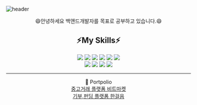 

![header](https://capsule-render.vercel.app/api?type=soft&color=auto&height=300&section=header&text=%20Welcome&fontSize=90)

                                      

<div align="center">
	 😄안녕하세요 백앤드개발자를 목표로 공부하고 있습니다.😄 
	<h2>⚡My Skills⚡</h2>
	<img src="https://img.shields.io/badge/Java-007396?style=flat&logo=Java&logoColor=white" />
	<img src="https://img.shields.io/badge/HTML5-E34F26?style=flat&logo=HTML5&logoColor=white" />
	<img src="https://img.shields.io/badge/CSS3-1572B6?style=flat&logo=CSS3&logoColor=white" />
	<img src="https://img.shields.io/badge/JavaScript-E34F26?style=flat&logo=JavaScript&logoColor=white" />
	<img src="https://img.shields.io/badge/Git-E34F26?style=flat&logo=Git&logoColor=white" />
	<img src="https://img.shields.io/badge/SQL-007396?style=flat&logo=SQL&logoColor=white" /> <br>
	<img src="https://img.shields.io/badge/Python-40AEF0?style=flat&logo=Python&logoColor=white" />
	<img src="https://img.shields.io/badge/Linux-FF9E0F?style=flat&logo=Linux&logoColor=white" />
	<img src="https://img.shields.io/badge/Ubuntu-004088?style=flat&logo=Ubuntu&logoColor=white" />
	<img src="https://img.shields.io/badge/Arduino-EF2D5E?style=flat&logo=Ubuntu&logoColor=white" />
	
</div>

<hr/>
<div align="center">
📓 Portpolio
<br>
<a href="https://www.canva.com/design/DAFlqRNOHns/Vfh2agL7aMnATAE47xbCOA/edit">중고거래 플랫폼 비트마켓</a>
<br>
<a href="https://drive.google.com/file/d/1PVMc8o_FUc5XMZ-5ND9WrPPKa5aAjvWL/view">기부,펀딩 플랫폼 한걸음</a>
</div>
<!--
**dlqhdwo1/dlqhdwo1** is a ✨ _special_ ✨ repository because its `README.md` (this file) appears on your GitHub profile.

Here are some ideas to get you started:

- 🔭 I’m currently working on ...
- 🌱 I’m currently learning ...
- 👯 I’m looking to collaborate on ...
- 🤔 I’m looking for help with ...
- 💬 Ask me about ...
- 📫 How to reach me: ...
- 😄 Pronouns: ...
- ⚡ Fun fact: ...
-->
